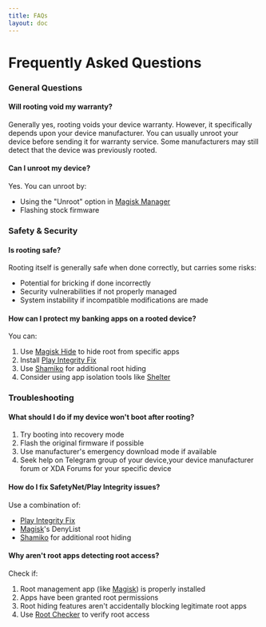 ```yaml
---
title: FAQs
layout: doc
---
```

# Frequently Asked Questions

### General Questions

#### Will rooting void my warranty?
Generally yes, rooting voids your device warranty. However, it specifically depends upon your device manufacturer.
You can usually unroot your device before sending it for warranty service. Some manufacturers may still detect that the device was previously rooted.

#### Can I unroot my device?
Yes. You can unroot by:
- Using the "Unroot" option in [Magisk Manager](https://github.com/topjohnwu/Magisk)
- Flashing stock firmware 

### Safety & Security

#### Is rooting safe?
Rooting itself is generally safe when done correctly, but carries some risks:
- Potential for bricking if done incorrectly 
- Security vulnerabilities if not properly managed
- System instability if incompatible modifications are made

#### How can I protect my banking apps on a rooted device?
You can:
1. Use [Magisk Hide](https://github.com/topjohnwu/Magisk) to hide root from specific apps
2. Install [Play Integrity Fix](https://github.com/chiteroman/PlayIntegrityFix)
3. Use [Shamiko](https://github.com/LSPosed/LSPosed.github.io/releases) for additional root hiding
4. Consider using app isolation tools like [Shelter](https://gitea.angry.im/PeterCxy/Shelter)

### Troubleshooting

#### What should I do if my device won't boot after rooting?
1. Try booting into recovery mode
2. Flash the original firmware if possible
3. Use manufacturer's emergency download mode if available
4. Seek help on Telegram group of your device,your device manufacturer forum or XDA Forums for your specific device

#### How do I fix SafetyNet/Play Integrity issues?
Use a combination of:
- [Play Integrity Fix](https://github.com/chiteroman/PlayIntegrityFix)
- [Magisk](https://github.com/topjohnwu/Magisk)'s DenyList
- [Shamiko](https://github.com/LSPosed/LSPosed.github.io/releases) for additional root hiding

#### Why aren't root apps detecting root access?
Check if:
1. Root management app (like [Magisk](https://github.com/topjohnwu/Magisk)) is properly installed
2. Apps have been granted root permissions
3. Root hiding features aren't accidentally blocking legitimate root apps
4. Use [Root Checker](https://play.google.com/store/apps/details?id=com.joeykrim.rootcheck) to verify root access

